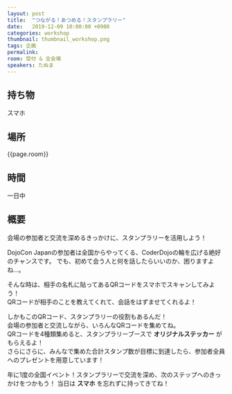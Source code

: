 ```yaml
---
layout: post
title:  "つながる！あつめる！スタンプラリー"
date:   2019-12-09 10:00:00 +0900
categories: workshop
thumbnail: thumbnail_workshop.png
tags: 企画
permalink:
room: 受付 & 全会場
speakers: たぬま
---
```

## 持ち物
スマホ
## 場所
{{page.room}}
## 時間
一日中
## 概要
会場の参加者と交流を深めるきっかけに、スタンプラリーを活用しよう！

DojoCon Japanの参加者は全国からやってくる、CoderDojoの輪を広げる絶好のチャンスです。
でも、初めて会う人と何を話したらいいのか、困りますよね…。

そんな時は、相手の名札に貼ってあるQRコードをスマホでスキャンしてみよう！  
QRコードが相手のことを教えてくれて、会話をはずませてくれるよ！

しかもこのQRコード、スタンプラリーの役割もあるんだ！  
会場の参加者と交流しながら、いろんなQRコードを集めてね。  
QRコードを4種類集めると、スタンプラリーブースで **オリジナルステッカー** がもらえるよ！  
さらにさらに、みんなで集めた合計スタンプ数が目標に到達したら、参加者全員へのプレゼントを用意しています！

年に1度の全国イベント！スタンプラリーで交流を深め、次のステップへのきっかけをつかもう！
当日は **スマホ** を忘れずに持ってきてね！
